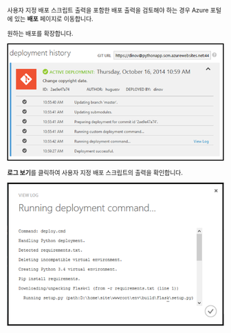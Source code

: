 ﻿사용자 지정 배포 스크립트 출력을 포함한 배포 출력을 검토해야 하는 경우 Azure 포털에 있는 **배포** 페이지로 이동합니다.

원하는 배포를 확장합니다.

![](./media/web-sites-python-troubleshoot-deployment/portal-deployment-history.png)

**로그 보기**를 클릭하여 사용자 지정 배포 스크립트의 출력을 확인합니다.

![](./media/web-sites-python-troubleshoot-deployment/portal-deployment-log.png)

<!--HONumber=42-->
